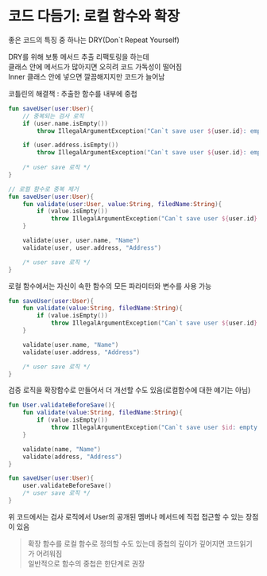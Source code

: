 ﻿# 코드 다듬기: 로컬 함수와 확장
좋은 코드의 특징 중 하나는 DRY(Don`t Repeat Yourself)

DRY를 위해 보통 메서드 추출 리팩토링을 하는데 <br>
클래스 안에 메서드가 많아지면 오히려 코드 가독성이 떨어짐<br>
Inner 클래스 안에 넣으면 깔끔해지지만 코드가 늘어남

코틀린의 해결책 : 추출한 함수를 내부에 중첩

```kt
fun saveUser(user:User){
    // 중복되는 검사 로직
    if (user.name.isEmpty())
        throw IllegalArgumentException("Can`t save user ${user.id}: empty Name")

    if (user.address.isEmpty())
        throw IllegalArgumentException("Can`t save user ${user.id}: empty Address")
    
    /* user save 로직 */
}
```
```kt
// 로컬 함수로 중복 제거
fun saveUser(user:User){
    fun validate(user:User, value:String, filedName:String){
        if (value.isEmpty())
            throw IllegalArgumentException("Can`t save user ${user.id}: empty $filedName")
    }

    validate(user, user.name, "Name")
    validate(user, user.address, "Address")

    /* user save 로직 */
}
```

로컬 함수에서는 자신이 속한 함수의 모든 파라미터와 변수를 사용 가능
```kt
fun saveUser(user:User){
    fun validate(value:String, filedName:String){
        if (value.isEmpty())
            throw IllegalArgumentException("Can`t save user ${user.id}: empty $filedName")
    }

    validate(user.name, "Name")
    validate(user.address, "Address")

    /* user save 로직 */
}
```

검증 로직을 확장함수로 만들어서 더 개선할 수도 있음(로컬함수에 대한 얘기는 아님)
```kt
fun User.validateBeforeSave(){
    fun validate(value:String, filedName:String){
        if (value.isEmpty())
            throw IllegalArgumentException("Can`t save user $id: empty $filedName")
    }

    validate(name, "Name")
    validate(address, "Address")
}

fun saveUser(user:User){
    user.validateBeforeSave()
    /* user save 로직 */
}
```
위 코드에서는 검사 로직에서 User의 공개된 멤버나 메서드에 직접 접근할 수 있는 장점이 있음

> 확장 함수를 로컬 함수로 정의할 수도 있는데 중첩의 깊이가 깊어지면 코드읽기가 어려워짐<br>
> 일반적으로 함수의 중첩은 한단계로 권장